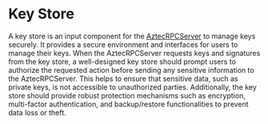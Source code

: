 # Key Store

A key store is an input component for the [AztecRPCServer](../aztec-rpc/) to manage keys securely. It provides a secure environment and interfaces for users to manage their keys. When the AztecRPCServer requests keys and signatures from the key store, a well-designed key store should prompt users to authorize the requested action before sending any sensitive information to the AztecRPCServer. This helps to ensure that sensitive data, such as private keys, is not accessible to unauthorized parties. Additionally, the key store should provide robust protection mechanisms such as encryption, multi-factor authentication, and backup/restore functionalities to prevent data loss or theft.
